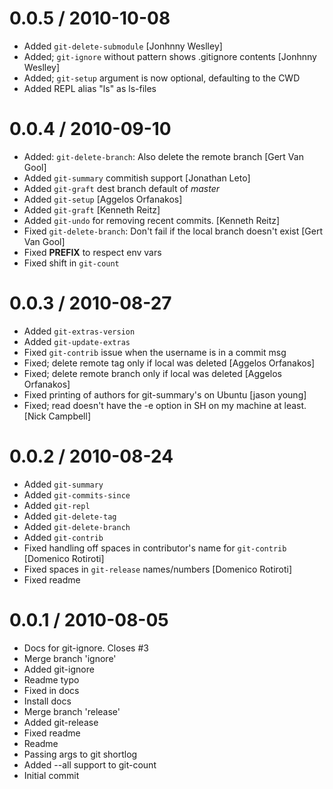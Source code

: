 
0.0.5 / 2010-10-08 
==================

  * Added `git-delete-submodule` [Jonhnny Weslley]
  * Added; `git-ignore` without pattern shows .gitignore contents [Jonhnny Weslley]
  * Added; `git-setup` argument is now optional, defaulting to the CWD
  * Added REPL alias "ls" as ls-files

0.0.4 / 2010-09-10 
==================

  * Added: `git-delete-branch`: Also delete the remote branch [Gert Van Gool]
  * Added `git-summary` commitish support [Jonathan Leto]
  * Added `git-graft` dest branch default of _master_
  * Added `git-setup` [Aggelos Orfanakos]
  * Added `git-graft` [Kenneth Reitz]
  * Added `git-undo` for removing recent commits. [Kenneth Reitz]
  * Fixed `git-delete-branch`: Don't fail if the local branch doesn't exist [Gert Van Gool]
  * Fixed __PREFIX__ to respect env vars
  * Fixed shift in `git-count`

0.0.3 / 2010-08-27 
==================

  * Added `git-extras-version`
  * Added `git-update-extras`
  * Fixed `git-contrib` issue when the username is in a commit msg
  * Fixed; delete remote tag only if local was deleted [Aggelos Orfanakos]
  * Fixed; delete remote branch only if local was deleted [Aggelos Orfanakos]
  * Fixed printing of authors for git-summary's on Ubuntu [jason young]
  * Fixed; read doesn't have the -e option in SH on my machine at least. [Nick Campbell]

0.0.2 / 2010-08-24 
==================

  * Added `git-summary`
  * Added `git-commits-since`
  * Added `git-repl`
  * Added `git-delete-tag`
  * Added `git-delete-branch`
  * Added `git-contrib`
  * Fixed handling off spaces in contributor's name for `git-contrib` [Domenico Rotiroti]
  * Fixed spaces in `git-release` names/numbers [Domenico Rotiroti]
  * Fixed readme

0.0.1 / 2010-08-05 
==================

  * Docs for git-ignore. Closes #3
  * Merge branch 'ignore'
  * Added git-ignore
  * Readme typo
  * Fixed <tag> in docs
  * Install docs
  * Merge branch 'release'
  * Added git-release
  * Fixed readme
  * Readme
  * Passing args to git shortlog
  * Added --all support to git-count
  * Initial commit
